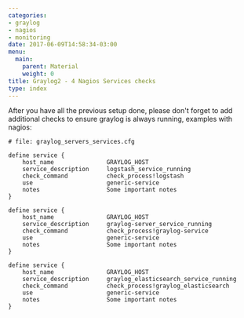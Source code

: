 ```yaml
---
categories:
- graylog
- nagios
- monitoring
date: 2017-06-09T14:58:34-03:00
menu:
  main:
    parent: Material
    weight: 0
title: Graylog2 - 4 Nagios Services checks
type: index
---
```


After you have all the previous setup done, please don't forget to add additional checks to ensure graylog is always running, examples with nagios: 

```
# file: graylog_servers_services.cfg

define service {
    host_name               GRAYLOG_HOST
    service_description     logstash_service_running
    check_command           check_process!logstash
    use                     generic-service
    notes                   Some important notes
}

define service {
    host_name               GRAYLOG_HOST
    service_description     graylog-server_service_running
    check_command           check_process!graylog-service
    use                     generic-service
    notes                   Some important notes
}

define service {
    host_name               GRAYLOG_HOST
    service_description     graylog_elasticsearch_service_running
    check_command           check_process!graylog_elasticsearch
    use                     generic-service
    notes                   Some important notes
}
```
